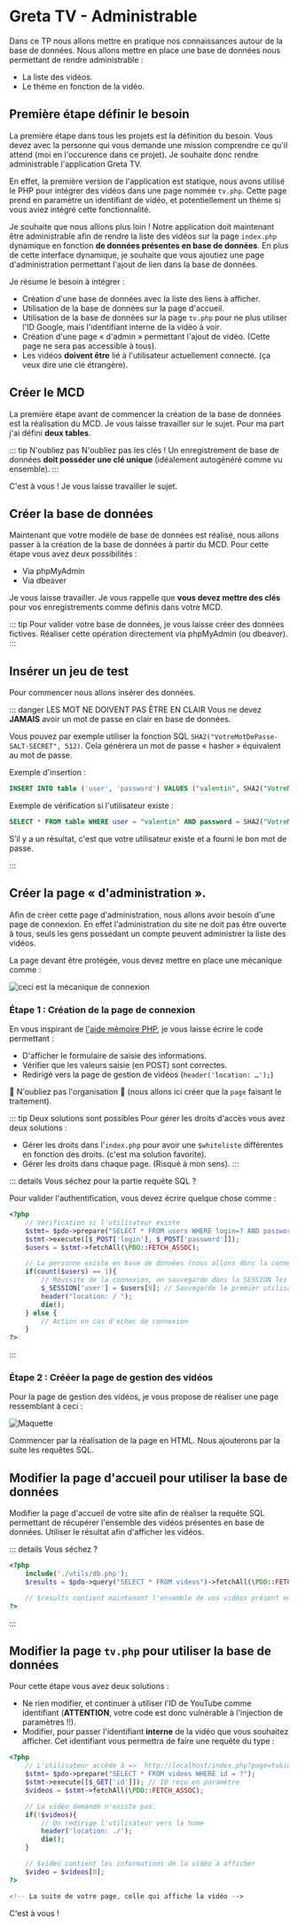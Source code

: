 # Greta TV - Administrable

Dans ce TP nous allons mettre en pratique nos connaissances autour de la base de données. Nous allons mettre en place une base de données nous permettant de rendre administrable :

- La liste des vidéos.
- Le thème en fonction de la vidéo.

## Première étape définir le besoin

La première étape dans tous les projets est la définition du besoin. Vous devez avec la personne qui vous demande une mission comprendre ce qu'il attend (moi en l'occurence dans ce projet). Je souhaite donc rendre administrable l'application Greta TV.

En effet, la première version de l'application est statique, nous avons utilisé le PHP pour intégrer des vidéos dans une page nommée `tv.php`. Cette page prend en paramètre un identifiant de vidéo, et potentiellement un thème si vous aviez intégré cette fonctionnalité.

Je souhaite que nous allions plus loin ! Notre application doit maintenant être administrable afin de rendre la liste des vidéos sur la page `index.php` dynamique en fonction **de données présentes en base de données**. En plus de cette interface dynamique, je souhaite que vous ajoutiez une page d'administration permettant l'ajout de lien dans la base de données.

Je résume le besoin à intégrer :

- Création d'une base de données avec la liste des liens à afficher.
- Utilisation de la base de données sur la page d'accueil.
- Utilisation de la base de données sur la page `tv.php` pour ne plus utiliser l'ID Google, mais l'identifiant interne de la vidéo à voir.
- Création d'une page « d'admin » permettant l'ajout de vidéo. (Cette page ne sera pas accessible à tous).
- Les vidéos **doivent être** lié à l'utilisateur actuellement connecté. (ça veux dire une clé étrangère).

## Créer le MCD

La première étape avant de commencer la création de la base de données est la réalisation du MCD. Je vous laisse travailler sur le sujet. Pour ma part j'ai défini **deux tables**.

::: tip N'oubliez pas
N'oubliez pas les clés ! Un enregistrement de base de données **doit posséder une clé unique** (idéalement autogénéré comme vu ensemble).
:::

C'est à vous ! Je vous laisse travailler le sujet.

## Créer la base de données

Maintenant que votre modèle de base de données est réalisé, nous allons passer à la création de la base de données à partir du MCD. Pour cette étape vous avez deux possibilités :

- Via phpMyAdmin
- Via dbeaver

Je vous laisse travailler. Je vous rappelle que **vous devez mettre des clés** pour vos enregistrements comme définis dans votre MCD.

::: tip
Pour valider votre base de données, je vous laisse créer des données fictives. Réaliser cette opération directement via phpMyAdmin (ou dbeaver).
:::

## Insérer un jeu de test

Pour commencer nous allons insérer des données.

::: danger LES MOT NE DOIVENT PAS ÊTRE EN CLAIR
Vous ne devez **JAMAIS** avoir un mot de passe en clair en base de données.

Vous pouvez par exemple utiliser la fonction SQL `SHA2("VotreMotDePasse-SALT-SECRET", 512)`. Cela génèrera un mot de passe « hasher » équivalent au mot de passe.

Exemple d'insertion :

```sql
INSERT INTO table ('user', 'password') VALUES ("valentin", SHA2("VotreMotDePasse-SALT-SECRET", 512));
```

Exemple de vérification si l'utilisateur existe :

```sql
SELECT * FROM table WHERE user = "valentin" AND password = SHA2("VotreMotDePasse-SALT-SECRET", 512);
```

S’il y a un résultat, c'est que votre utilisateur existe et a fourni le bon mot de passe.

:::

## Créer la page « d'administration ».

Afin de créer cette page d'administration, nous allons avoir besoin d'une page de connexion. En effet l'administration du site ne doit pas être ouverte à tous, seuls les gens possédant un compte peuvent administrer la liste des vidéos.

La page devant être protégée, vous devez mettre en place une mécanique comme :

![ceci est la mécanique de connexion](../res/uml-connexion.png)

### Étape 1 : Création de la page de connexion

En vous inspirant de [l'aide mémoire PHP](/cheatsheets/php/#gestion-basique-d-une-authentification-«-simple-»), je vous laisse écrire le code permettant :

- D'afficher le formulaire de saisie des informations.
- Vérifier que les valeurs saisie (en POST) sont correctes.
- Redirigé vers la page de gestion de vidéos (`header('location: …');`)

👹 N'oubliez pas l'organisation 👹 (nous allons ici créer que la `page` faisant le traitement).

::: tip Deux solutions sont possibles
Pour gérer les droits d'accès vous avez deux solutions :

- Gérer les droits dans l'`index.php` pour avoir une `$whiteliste` différentes en fonction des droits. (c'est ma solution favorite).
- Gérer les droits dans chaque page. (Risqué à mon sens).
  :::

::: details Vous séchez pour la partie requête SQL ?

Pour valider l'authentification, vous devez écrire quelque chose comme :

```php
<?php
    // Vérification si l'utilisateur existe
    $stmt= $pdo->prepare("SELECT * FROM users WHERE login=? AND password=SHA2(?, 512)");
    $stmt->execute([$_POST['login'], $_POST['password']]);
    $users = $stmt->fetchAll(\PDO::FETCH_ASSOC);

    // La personne existe en base de données (nous allons donc la connecter)
    if(count($users) == 1){
        // Réussite de la connexion, on sauvegarde dans la SESSION les informations.
        $_SESSION['user'] = $users[0]; // Sauvegarde le premier utilisateur
        header("location: / ");
        die();
    } else {
        // Action en cas d'echec de connexion
    }
?>
```

:::

### Étape 2 : Crééer la page de gestion des vidéos

Pour la page de gestion des vidéos, je vous propose de réaliser une page ressemblant à ceci :

![Maquette](./res/maquette.png)

Commencer par la réalisation de la page en HTML. Nous ajouterons par la suite les requêtes SQL.

## Modifier la page d'accueil pour utiliser la base de données

Modifier la page d'accueil de votre site afin de réaliser la requête SQL permettant de récupérer l'ensemble des vidéos présentes en base de données. Utiliser le résultat afin d'afficher les vidéos.

::: details Vous séchez ?

```php
<?php
    include('./utils/db.php');
    $results = $pdo->query("SELECT * FROM videos")->fetchAll(\PDO::FETCH_ASSOC);

    // $results contient maintenant l'ensemble de vos vidéos présent en base de données. Pour l'afficher, il vous suffit de faire une boucle.
?>
```

:::

## Modifier la page `tv.php` pour utiliser la base de données

Pour cette étape vous avez deux solutions :

- Ne rien modifier, et continuer à utiliser l'ID de YouTube comme identifiant (**ATTENTION**, votre code est donc vulnérable à l'injection de paramètres !!).
- Modifier, pour passer l'identifiant **interne** de la vidéo que vous souhaitez afficher. Cet identifiant vous permettra de faire une requête du type :

```php
<?php
    // L'utilisateur accède à =>  http://localhost/index.php?page=tv&id=1
    $stmt= $pdo->prepare("SELECT * FROM videos WHERE id = ?");
    $stmt->execute([$_GET['id']]); // ID reçu en paramètre
    $videos = $stmt->fetchAll(\PDO::FETCH_ASSOC);

    // La vidéo demandé n'existe pas.
    if(!$videos){
        // On redirige l'utilisateur vers la home
        header('location: ./');
        die();
    }

    // $video contient les informations de la vidéo à afficher
    $video = $videos[0];
?>

<!-- La suite de votre page, celle qui affiche la vidéo -->
```

C'est à vous !

